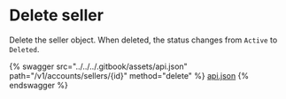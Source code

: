 # Delete seller

Delete the seller object. When deleted, the status changes from `Active` to `Deleted`.

{% swagger src="../../../.gitbook/assets/api.json" path="/v1/accounts/sellers/{id}" method="delete" %}
[api.json](../../../.gitbook/assets/api.json)
{% endswagger %}
